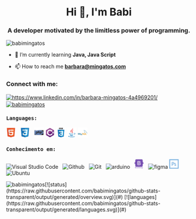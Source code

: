 <h1 align="center">Hi 👋, I'm Babi </h1>
<h3 align="center">A developer motivated by the limitless power of programming.</h3>
<p align="left"> <img src="https://komarev.com/ghpvc/?username=babimingatos&label=Profile%20views&color=0e75b6&style=flat" alt="babimingatos" /> </p>

- 🌱 I’m currently learning **Java, Java Script**

- 📫 How to reach me **barbara@mingatos.com**

<h3 align="left">Connect with me:</h3>
<p align="left">
<a href="https://linkedin.com/in/barbara-mingatos-4a4969201/" target="blank"><img align="center" src="https://raw.githubusercontent.com/rahuldkjain/github-profile-readme-generator/master/src/images/icons/Social/linked-in-alt.svg" alt="https://www.linkedin.com/in/barbara-mingatos-4a4969201/" height="30" width="40" /></a>
<a href="https://instagram.com/babimingatos" target="blank"><img align="center" src="https://raw.githubusercontent.com/rahuldkjain/github-profile-readme-generator/master/src/images/icons/Social/instagram.svg" alt="babimingatos" height="30" width="40" /></a>
</p>

####  <kbd>Languages:</kbd><br>
<img height="26" title="HTML" alt="HTML" src="https://raw.githubusercontent.com/devicons/devicon/master/icons/html5/html5-original.svg"> &nbsp;
<img height="26" title="CSS" alt="CSS" src="https://raw.githubusercontent.com/devicons/devicon/master/icons/css3/css3-original.svg"> &nbsp;
<img height="26" src="https://raw.githubusercontent.com/devicons/devicon/master/icons/php/php-original.svg" alt="php" > 
<img src="https://raw.githubusercontent.com/devicons/devicon/master/icons/csharp/csharp-original.svg" alt="csharp" height="26"> 
<img src="https://raw.githubusercontent.com/devicons/devicon/master/icons/css3/css3-original-wordmark.svg" alt="css3" height="26"/> 
<img src="https://raw.githubusercontent.com/devicons/devicon/master/icons/java/java-original.svg" alt="java" height="26"/> </a>
<img src="https://raw.githubusercontent.com/devicons/devicon/master/icons/mysql/mysql-original-wordmark.svg" alt="mysql" height="26"/> 


#### <kbd>Conhecimento em: </kbd><br>
<img height="26" title="Visual Studio Code" alt="Visual Studio Code" src="https://cdn.jsdelivr.net/gh/devicons/devicon/icons/vscode/vscode-original.svg"> &nbsp;
<img height="26" title="Github" alt="Github" src="https://cdn.jsdelivr.net/gh/devicons/devicon/icons/github/github-original.svg"> &nbsp;
<img height="26" title="Git" alt="Git" src="https://cdn.jsdelivr.net/gh/devicons/devicon/icons/git/git-original.svg"> &nbsp;
<img height="26" src="https://cdn.worldvectorlogo.com/logos/arduino-1.svg" alt="arduino">  &nbsp;
<img src="https://raw.githubusercontent.com/devicons/devicon/master/icons/bootstrap/bootstrap-plain-wordmark.svg" alt="bootstrap" height="26">  &nbsp;
<img src="https://www.vectorlogo.zone/logos/figma/figma-icon.svg" alt="figma" height="26">
<img src="https://raw.githubusercontent.com/devicons/devicon/master/icons/photoshop/photoshop-line.svg" alt="photoshop" height="26">  &nbsp;
<img src="https://user-images.githubusercontent.com/72284498/185923979-8424e11f-42c4-4e44-9bd6-d69116b3fd14.png" alt="Ubuntu" height="26">



<img align="left" src="https://github-readme-stats.vercel.app/api/top-langs?username=babimingatos&show_icons=true&locale=en&layout=compact" alt="babimingatos" />
[![status](https://raw.githubusercontent.com/babimingatos/github-stats-transparent/output/generated/overview.svg)](#)
[![languages](https://raw.githubusercontent.com/babimingatos/github-stats-transparent/output/generated/languages.svg)](#)

